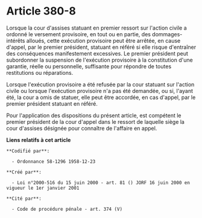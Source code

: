 # Article 380-8

Lorsque la cour d'assises statuant en premier ressort sur l'action civile a ordonné le versement provisoire, en tout ou en
partie, des dommages-intérêts alloués, cette exécution provisoire peut être arrêtée, en cause d'appel, par le premier
président, statuant en référé si elle risque d'entraîner des conséquences manifestement excessives. Le premier président peut
subordonner la suspension de l'exécution provisoire à la constitution d'une garantie, réelle ou personnelle, suffisante pour
répondre de toutes restitutions ou réparations.

Lorsque l'exécution provisoire a été refusée par la cour statuant sur l'action civile ou lorsque l'exécution provisoire n'a
pas été demandée, ou si, l'ayant été, la cour a omis de statuer, elle peut être accordée, en cas d'appel, par le premier
président statuant en référé.

Pour l'application des dispositions du présent article, est compétent le premier président de la cour d'appel dans le ressort
de laquelle siège la cour d'assises désignée pour connaître de l'affaire en appel.

**Liens relatifs à cet article**

	**Codifié par**:

	  - Ordonnance 58-1296 1958-12-23

	**Créé par**:

	  - Loi n°2000-516 du 15 juin 2000 - art. 81 () JORF 16 juin 2000 en vigueur le 1er janvier 2001

	**Cité par**:

	  - Code de procédure pénale - art. 374 (V)
